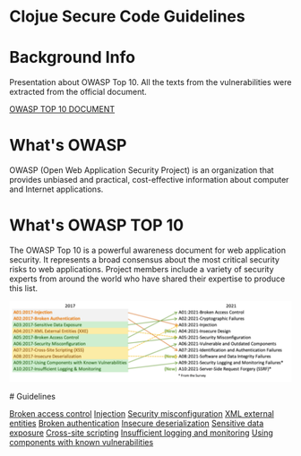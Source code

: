 # Clojue Secure Code Guidelines

# Background Info

Presentation about OWASP Top 10. All the texts from the vulnerabilities were extracted from the official document.

[OWASP TOP 10 DOCUMENT](https://owasp.org/www-project-top-ten/)

# What's OWASP
OWASP (Open Web Application Security Project) is an organization that provides unbiased and practical, cost-effective information about computer and Internet applications.

# What's OWASP TOP 10
The OWASP Top 10 is a powerful awareness document for web application security. It represents a broad consensus about the most critical security risks to web applications. Project members include a variety of security experts from around the world who have shared their expertise to produce this list.

![width:900px](images/top10-2017-vs-2021.png)

# Guidelines

[Broken access control](examples/broken-access-control/README.md)
[Injection](examples/injection/README.md)
[Security misconfiguration](examples/security-misconfiguration/README.md)
[XML external entities](examples/xml-external-entities/README.md)
[Broken authentication](examples/broken-authentication/README.md)
[Insecure deserialization](examples/insecure-deserialization/README.md)
[Sensitive data exposure](examples/sensitive-data-exposure/README.md)
[Cross-site scripting](examples/cross-site-scripting/README.md)
[Insufficient logging and monitoring](examples/insufficient-logging-and-monitoring/README.md)
[Using components with known vulnerabilities](examples/using-components-with-known-vulnerabilities/README.md)
